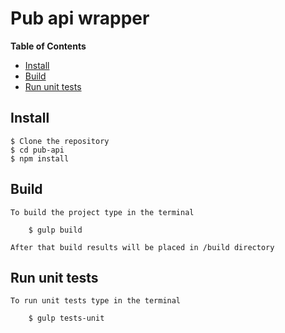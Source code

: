 # Pub api wrapper


**Table of Contents**

- [Install](#Install)
- [Build](#Build)
- [Run unit tests](#RunUnitTests)

<a name="Install"></a>

## Install

    $ Clone the repository
    $ cd pub-api
    $ npm install
    
<a name="Build"></a>

## Build

    To build the project type in the terminal
    
        $ gulp build
         
    After that build results will be placed in /build directory
    
## Run unit tests

    To run unit tests type in the terminal
    
        $ gulp tests-unit
            
